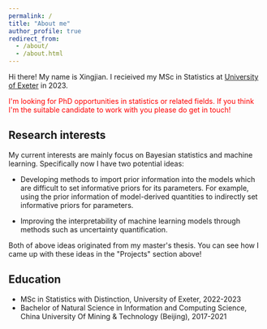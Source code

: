 ```yaml
---
permalink: /
title: "About me"
author_profile: true
redirect_from: 
  - /about/
  - /about.html
---
```


Hi there! My name is Xingjian. I recieived my MSc in Statistics at [University of Exeter](https://www.exeter.ac.uk/) in 2023.

<span style="color:red">I'm looking for PhD opportunities in statistics or related fields. If you think I'm the suitable candidate to work with you please do get in touch!

Research interests
------
My current interests are mainly focus on Bayesian statistics and machine learning. Specifically now I have two potential ideas: 

- Developing methods to import prior information into the models which are difficult to set informative priors for its parameters. For example, using the prior information of model-derived quantities to indirectly set informative priors for parameters.

- Improving the interpretability of machine learning models through methods such as uncertainty quantification.

Both of above ideas originated from my master's thesis. You can see how I came up with these ideas in the "Projects" section above!

Education
------
* MSc in Statistics with Distinction, University of Exeter, 2022-2023
* Bachelor of Natural Science in Information and Computing Science, China University Of Mining & Technology (Beijing), 2017-2021
